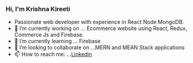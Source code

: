 ### Hi, I'm Krishna Kireeti

<!--
**krishnakiriti04/krishnakiriti04** is a ✨ _special_ ✨ repository because its `README.md` (this file) appears on your GitHub profile.-->

- Passionate web developer with experience in React Node MongoDB.
- 🔭 I’m currently working on ... Ecommerce website using React, Redux, Commerce Js and Firebase.
- 🌱 I’m currently learning ... Firebase
- 👯 I’m looking to collaborate on ...MERN and MEAN Stack applications 
- 📫 How to reach me: ...[Linkedin](https://www.linkedin.com/in/krishna-kireeti-mamidi/)
